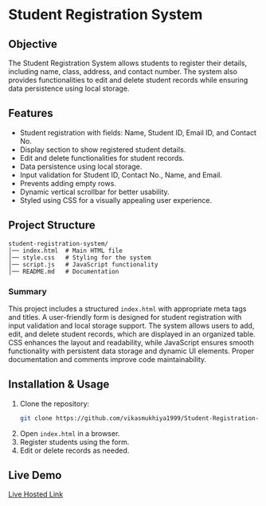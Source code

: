 # Student Registration System

## Objective
The Student Registration System allows students to register their details, including name, class, address, and contact number. The system also provides functionalities to edit and delete student records while ensuring data persistence using local storage.

## Features
- Student registration with fields: Name, Student ID, Email ID, and Contact No.
- Display section to show registered student details.
- Edit and delete functionalities for student records.
- Data persistence using local storage.
- Input validation for Student ID, Contact No., Name, and Email.
- Prevents adding empty rows.
- Dynamic vertical scrollbar for better usability.
- Styled using CSS for a visually appealing user experience.

## Project Structure
```
student-registration-system/
│── index.html  # Main HTML file
│── style.css   # Styling for the system
│── script.js   # JavaScript functionality
│── README.md   # Documentation
```

### Summary
This project includes a structured `index.html` with appropriate meta tags and titles. A user-friendly form is designed for student registration with input validation and local storage support. The system allows users to add, edit, and delete student records, which are displayed in an organized table. CSS enhances the layout and readability, while JavaScript ensures smooth functionality with persistent data storage and dynamic UI elements. Proper documentation and comments improve code maintainability.

## Installation & Usage
1. Clone the repository:
   ```sh
   git clone https://github.com/vikasmukhiya1999/Student-Registration-System.git
   ```
2. Open `index.html` in a browser.
3. Register students using the form.
4. Edit or delete records as needed.

## Live Demo
[Live Hosted Link](https://student-registration-system947.netlify.app/)


